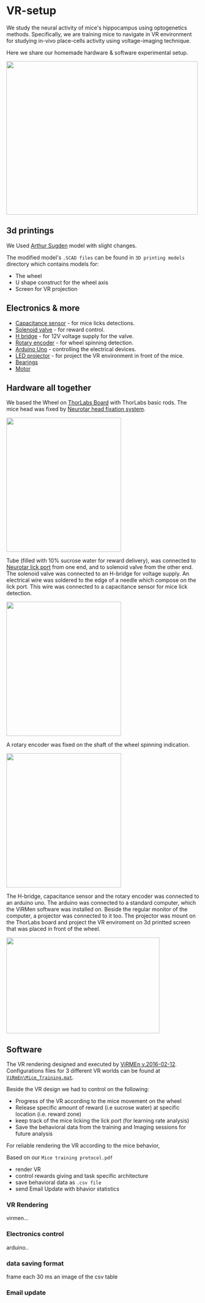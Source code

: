 # VR-setup

We study the neural activity of mice's hippocampus using optogenetics methods.
Specifically, we are training mice to navigate in VR environment for studying in-vivo place-cells activity using voltage-imaging technique.

Here we share our homemade hardware &amp; software experimental setup.

<img src="https://user-images.githubusercontent.com/98536980/152039157-080e52ce-9548-43cd-a01d-442dcaa100bd.gif" width="500" height="400">

## 3d printings
 
 We Used [Arthur Sugden](https://github.com/asugden/bebox/tree/master/3d/wheel) model with slight changes.
 
 The modified model's `.SCAD files` can be found in `3D printing models` directory which contains models for:
 
 - The wheel
 - U shape construct for the wheel axis
 - Screen for VR projection
 
 
## Electronics & more

- [Capacitance sensor](https://www.sparkfun.com/products/12041) - for mice licks detections.
- [Solenoid valve](https://theleedifference.com/products/#solenoid-valves/3) - for reward control.
- [H bridge](https://m.banggood.com/10-Pcs-Geekcreit-L298N-Dual-H-Bridge-Stepper-Motor-Driver-Board-p-1054211.html?utm_source=googleshopping&utm_source=googleshopping&utm_medium=cpc_organic&utm_medium=cpc_bgs&gmcCountry=IL&utm_content=minha&utm_content=sandra&utm_campaign=minha-il-en-mb&utm_campaign=sandra-ssc-il-all-0507&currency=ILS&cur_warehouse=CN&createTmp=1&ad_id=519822680399&gclid=Cj0KCQiA6NOPBhCPARIsAHAy2zBwOR6kqKPrn7NYVQt2XXXowL66YlR-dfJfsxjh51QuHRhCAJZCJ7saAtPREALw_wcB) - for 12V voltage supply for the valve.
- [Rotary encoder](https://www.ia.omron.com/data_pdf/cat/e6b2-c_ds_e_6_1_csm491.pdf?id=487) - for wheel spinning detection.
- [Arduino Uno](https://docs.arduino.cc/hardware/uno-rev3) - controlling the electrical devices.
- [LED projector](https://www.optoma.com/ap/product/ml750st/#) - for project the VR environment in front of the mice.
- [Bearings](https://www.4project.co.il/product/flanged-ball-bearing-5x14x5)
- [Motor](https://www.4project.co.il/product/micro-metal-gearmotor-lp-54rpm-encoder-shaft)

## Hardware all together

 We based the Wheel on [ThorLabs Board](https://www.thorlabs.com/newgrouppage9.cfm?objectgroup_id=159) with ThorLabs basic rods.
 The mice head was fixed by [Neurotar head fixation system](https://www.neurotar.com/the-mobile-homecage/#stability).
 
<img src="https://user-images.githubusercontent.com/98536980/152039318-e970ad76-c7f7-4bf8-936f-f8c45221edb3.jpeg" width="300" height="350">

 Tube (filled with 10% sucrose water for reward delivery), was connected to [Neurotar lick port](https://www.neurotar.com/the-mobile-homecage/#stability) 
 from one end, and to solenoid valve from the other end. 
 The solenoid valve was connected to an H-bridge for voltage supply.
 An electrical wire was soldered to the edge of a needle which compose on the lick port.
 This wire was connected to a capacitance sensor for mice lick detection.

<img src="https://user-images.githubusercontent.com/98536980/152039358-6db3975e-dfc3-45fc-8f1e-7cf7f580c015.jpeg" width="300" height="350">

 A rotary encoder was fixed on the shaft of the wheel spinning indication.
  
<img src="https://user-images.githubusercontent.com/98536980/152039393-15f94a31-0364-4099-9c3a-60a78214d7ac.jpeg" width="300" height="350">

 The H-bridge, capacitance sensor and the rotary encoder was connected to an arduino uno.
 The arduino was connected to a standard computer, which the ViRMen software was installed on.
 Beside the regular monitor of the computer, a projector was connected to it too.
 The projector was mount on the ThorLabs board and project the VR enviroment on 3d printted screen that was placed in front of the wheel.
 
<img src="https://user-images.githubusercontent.com/98536980/152039487-7858f3c2-c7bf-4502-821c-9ef62dac772b.jpeg" width="400" height="250">
 
## Software

The VR rendering designed and executed by [ViRMEn v.2016-02-12](http://pni.princeton.edu/pni-software-tools/virmen-download).
Configurations files for 3 different VR worlds can be found at [`ViRmEn\Mice_Training.mat`](https://github.com/yoavadamlab/VR-setup/tree/main/ViRmEn).

Beside the VR design we had to control on the following:
- Progress of the VR according to the mice movement on the wheel
- Release specific amount of reward (i.e sucrose water) at specific location (i.e. reward zone)
- keep track of the mice licking the lick port (for learning rate analysis)
- Save the behavioral data from the training and Imaging sessions for future analysis

For reliable rendering the VR according to the mice behavior,

Based on our `Mice training protocol.pdf` 

- render VR 
- control rewards giving and task specific architecture
- save behavioral data as `.csv file`
- send Email Update with bhavior statistics

### VR Rendering

virmen...

### Electronics control

arduino..

### data saving format
frame each 30 ms
an image of the csv table

### Email update



